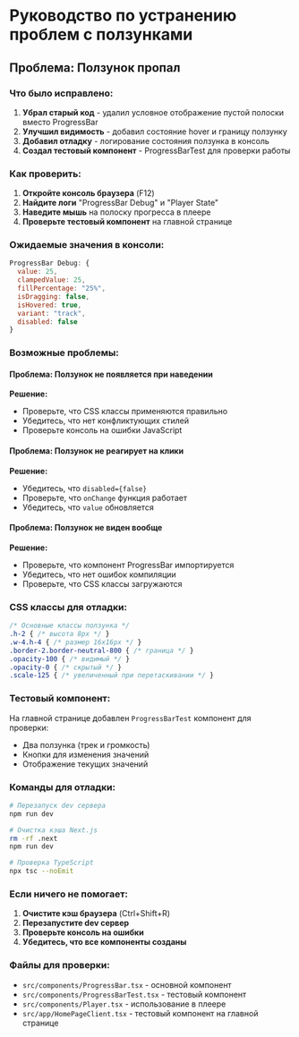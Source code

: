 # Руководство по устранению проблем с ползунками

## Проблема: Ползунок пропал

### Что было исправлено:

1. **Убрал старый код** - удалил условное отображение пустой полоски вместо ProgressBar
2. **Улучшил видимость** - добавил состояние hover и границу ползунку
3. **Добавил отладку** - логирование состояния ползунка в консоль
4. **Создал тестовый компонент** - ProgressBarTest для проверки работы

### Как проверить:

1. **Откройте консоль браузера** (F12)
2. **Найдите логи** "ProgressBar Debug" и "Player State"
3. **Наведите мышь** на полоску прогресса в плеере
4. **Проверьте тестовый компонент** на главной странице

### Ожидаемые значения в консоли:

```javascript
ProgressBar Debug: {
  value: 25,
  clampedValue: 25,
  fillPercentage: "25%",
  isDragging: false,
  isHovered: true,
  variant: "track",
  disabled: false
}
```

### Возможные проблемы:

#### Проблема: Ползунок не появляется при наведении
**Решение:**
- Проверьте, что CSS классы применяются правильно
- Убедитесь, что нет конфликтующих стилей
- Проверьте консоль на ошибки JavaScript

#### Проблема: Ползунок не реагирует на клики
**Решение:**
- Убедитесь, что `disabled={false}`
- Проверьте, что `onChange` функция работает
- Убедитесь, что `value` обновляется

#### Проблема: Ползунок не виден вообще
**Решение:**
- Проверьте, что компонент ProgressBar импортируется
- Убедитесь, что нет ошибок компиляции
- Проверьте, что CSS классы загружаются

### CSS классы для отладки:

```css
/* Основные классы ползунка */
.h-2 { /* высота 8px */ }
.w-4.h-4 { /* размер 16x16px */ }
.border-2.border-neutral-800 { /* граница */ }
.opacity-100 { /* видимый */ }
.opacity-0 { /* скрытый */ }
.scale-125 { /* увеличенный при перетаскивании */ }
```

### Тестовый компонент:

На главной странице добавлен `ProgressBarTest` компонент для проверки:
- Два ползунка (трек и громкость)
- Кнопки для изменения значений
- Отображение текущих значений

### Команды для отладки:

```bash
# Перезапуск dev сервера
npm run dev

# Очистка кэша Next.js
rm -rf .next
npm run dev

# Проверка TypeScript
npx tsc --noEmit
```

### Если ничего не помогает:

1. **Очистите кэш браузера** (Ctrl+Shift+R)
2. **Перезапустите dev сервер**
3. **Проверьте консоль на ошибки**
4. **Убедитесь, что все компоненты созданы**

### Файлы для проверки:

- `src/components/ProgressBar.tsx` - основной компонент
- `src/components/ProgressBarTest.tsx` - тестовый компонент
- `src/components/Player.tsx` - использование в плеере
- `src/app/HomePageClient.tsx` - тестовый компонент на главной странице 